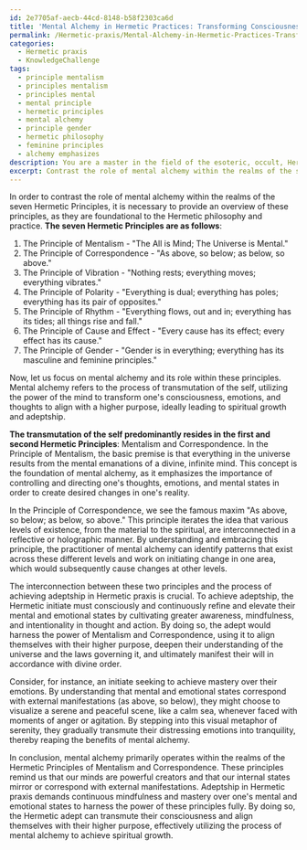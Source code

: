 ```yaml
---
id: 2e7705af-aecb-44cd-8148-b58f2303ca6d
title: 'Mental Alchemy in Hermetic Practices: Transforming Consciousness for Adeptship'
permalink: /Hermetic-praxis/Mental-Alchemy-in-Hermetic-Practices-Transforming-Consciousness-for-Adeptship/
categories:
  - Hermetic praxis
  - KnowledgeChallenge
tags:
  - principle mentalism
  - principles mentalism
  - principles mental
  - mental principle
  - hermetic principles
  - mental alchemy
  - principle gender
  - hermetic philosophy
  - feminine principles
  - alchemy emphasizes
description: You are a master in the field of the esoteric, occult, Hermetic praxis and Education. You are a writer of tests, challenges, textbooks and deep knowledge on Hermetic praxis for initiates and students to gain deep insights and understanding from. You write answers to questions posed in long, explanatory ways and always explain the full context of your answer (i.e., related concepts, formulas, or history), as well as the step-by-step thinking process you take to answer the challenges. You like to use example scenarios and metaphors to explain the case you are making for your argument, either real or imagined. Summarize the key themes, ideas, and conclusions at the end.
excerpt: Contrast the role of mental alchemy within the realms of the seven Hermetic Principles, in which specific Principle(s) would the transmutation of the self predominantly reside, and how are these Principle(s) interconnected with the process of achieving adeptship in Hermetic praxis?
---
```

In order to contrast the role of mental alchemy within the realms of the seven Hermetic Principles, it is necessary to provide an overview of these principles, as they are foundational to the Hermetic philosophy and practice. **The seven Hermetic Principles are as follows**:

1. The Principle of Mentalism - "The All is Mind; The Universe is Mental."
2. The Principle of Correspondence - "As above, so below; as below, so above."
3. The Principle of Vibration - "Nothing rests; everything moves; everything vibrates."
4. The Principle of Polarity - "Everything is dual; everything has poles; everything has its pair of opposites."
5. The Principle of Rhythm - "Everything flows, out and in; everything has its tides; all things rise and fall."
6. The Principle of Cause and Effect - "Every cause has its effect; every effect has its cause."
7. The Principle of Gender - "Gender is in everything; everything has its masculine and feminine principles."

Now, let us focus on mental alchemy and its role within these principles. Mental alchemy refers to the process of transmutation of the self, utilizing the power of the mind to transform one's consciousness, emotions, and thoughts to align with a higher purpose, ideally leading to spiritual growth and adeptship.

**The transmutation of the self predominantly resides in the first and second Hermetic Principles**: Mentalism and Correspondence. In the Principle of Mentalism, the basic premise is that everything in the universe results from the mental emanations of a divine, infinite mind. This concept is the foundation of mental alchemy, as it emphasizes the importance of controlling and directing one's thoughts, emotions, and mental states in order to create desired changes in one's reality.

In the Principle of Correspondence, we see the famous maxim "As above, so below; as below, so above." This principle iterates the idea that various levels of existence, from the material to the spiritual, are interconnected in a reflective or holographic manner. By understanding and embracing this principle, the practitioner of mental alchemy can identify patterns that exist across these different levels and work on initiating change in one area, which would subsequently cause changes at other levels.

The interconnection between these two principles and the process of achieving adeptship in Hermetic praxis is crucial. To achieve adeptship, the Hermetic initiate must consciously and continuously refine and elevate their mental and emotional states by cultivating greater awareness, mindfulness, and intentionality in thought and action. By doing so, the adept would harness the power of Mentalism and Correspondence, using it to align themselves with their higher purpose, deepen their understanding of the universe and the laws governing it, and ultimately manifest their will in accordance with divine order.

Consider, for instance, an initiate seeking to achieve mastery over their emotions. By understanding that mental and emotional states correspond with external manifestations (as above, so below), they might choose to visualize a serene and peaceful scene, like a calm sea, whenever faced with moments of anger or agitation. By stepping into this visual metaphor of serenity, they gradually transmute their distressing emotions into tranquility, thereby reaping the benefits of mental alchemy.

In conclusion, mental alchemy primarily operates within the realms of the Hermetic Principles of Mentalism and Correspondence. These principles remind us that our minds are powerful creators and that our internal states mirror or correspond with external manifestations. Adeptship in Hermetic praxis demands continuous mindfulness and mastery over one's mental and emotional states to harness the power of these principles fully. By doing so, the Hermetic adept can transmute their consciousness and align themselves with their higher purpose, effectively utilizing the process of mental alchemy to achieve spiritual growth.
